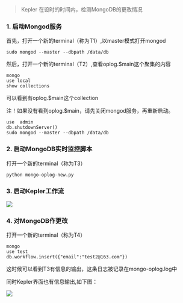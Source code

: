 >Kepler 在设时的时间内，检测MongoDB的更改情况

### 1. 启动Mongod服务

首先，打开一个新的terminal（称为T1）,以master模式打开mongod
```
sudo mongod --master --dbpath /data/db
```

然后，打开一个新的terminal（T2）,查看oplog.$main这个聚集的内容
 
 ```
 mongo
 use local
 show collections

 ```
 可以看到有oplog.$main这个collection
 
 注！如果没有看到oplog.$main，请先关闭mongod服务，再重新启动。
 ```
 use  admin  
 db.shutdownServer()
 sudo mongod --master --dbpath /data/db
 ```

 
### 2. 启动MongoDB实时监控脚本

打开一个新的terminal（称为T3）
 ```
 python mongo-oplog-new.py
 ```

### 3. 启动Kepler工作流

![](https://github.com/jennyzhang8800/FlowControl/blob/master/pictures/CheckMongoChanges.PNG)

### 4. 对MongoDB作更改

打开一个新的terminal（称为T4）
```
mongo
use test
db.workflow.insert({"email":"test2@163.com"})
```
这时候可以看到T3有信息的输出，这条日志被记录在mongo-oplog.log中

同时Kepler界面也有信息输出,如下图：

![](https://github.com/jennyzhang8800/FlowControl/blob/master/pictures/CheckMongoChangesResult.PNG)


